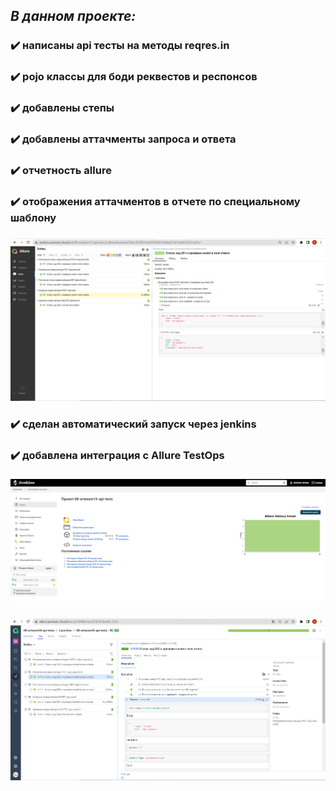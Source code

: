 ## ***В данном проекте:***
### :heavy_check_mark: написаны api тесты на методы reqres.in
### :heavy_check_mark: pojo классы для боди реквестов и респонсов
### :heavy_check_mark: добавлены степы
### :heavy_check_mark: добавлены аттачменты запроса и ответа
### :heavy_check_mark: отчетность allure
### :heavy_check_mark: отображения аттачментов в отчете по специальному шаблону
###
![allure-report](src/test/resources/img/allure-report.png)
###
### :heavy_check_mark: сделан автоматический запуск через jenkins
### :heavy_check_mark: добавлена интеграция с Allure TestOps
###
![jenkins](src/test/resources/img/jenkins.png)
###
![allure_testOps](src/test/resources/img/allure_testOps.png)
